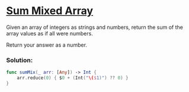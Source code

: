 # [Sum Mixed Array](https://www.codewars.com/kata/57eaeb9578748ff92a000009/train/swift)

Given an array of integers as strings and numbers, return the sum of the array values as if all were numbers.

Return your answer as a number.

### Solution:
```swift
func sumMix(_ arr: [Any]) -> Int {
    arr.reduce(0) { $0 + (Int("\($1)") ?? 0) }
}
```
